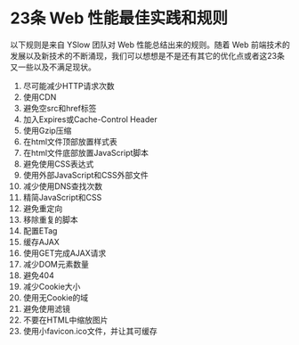 # 23条 Web 性能最佳实践和规则
以下规则是来自 YSlow 团队对 Web 性能总结出来的规则。随着 Web 前端技术的发展以及新技术的不断涌现，我们可以想想是不是还有其它的优化点或者这23条又一些以及不满足现状。
1. 尽可能减少HTTP请求次数
2. 使用CDN
3. 避免空src和href标签
4. 加入Expires或Cache-Control Header
5. 使用Gzip压缩
6. 在html文件顶部放置样式表
7. 在html文件底部放置JavaScript脚本
8. 避免使用CSS表达式
9. 使用外部JavaScript和CSS外部文件
10. 减少使用DNS查找次数
11. 精简JavaScript和CSS
12. 避免重定向
13. 移除重复的脚本
14. 配置ETag
15. 缓存AJAX
16. 使用GET完成AJAX请求
17. 减少DOM元素数量
18. 避免404
19. 减少Cookie大小
20. 使用无Cookie的域
21. 避免使用滤镜
22. 不要在HTML中缩放图片
23. 使用小favicon.ico文件，并让其可缓存